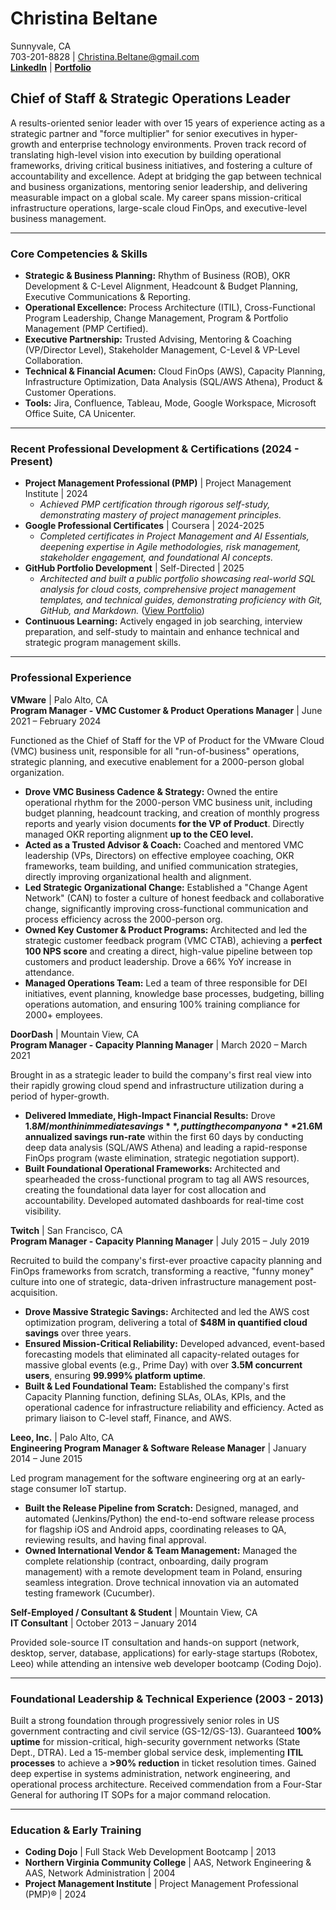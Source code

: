 # Christina Beltane  
Sunnyvale, CA  
703-201-8828 | Christina.Beltane@gmail.com   
[**LinkedIn**](https://www.linkedin.com/in/christinabeltane) | [**Portfolio**](https://github.com/pixieluv/Christina-Beltane-Portfolio)



## Chief of Staff & Strategic Operations Leader

A results-oriented senior leader with over 15 years of experience acting as a strategic partner and "force multiplier" for senior executives in hyper-growth and enterprise technology environments. Proven track record of translating high-level vision into execution by building operational frameworks, driving critical business initiatives, and fostering a culture of accountability and excellence. Adept at bridging the gap between technical and business organizations, mentoring senior leadership, and delivering measurable impact on a global scale. My career spans mission-critical infrastructure operations, large-scale cloud FinOps, and executive-level business management.

---

### **Core Competencies & Skills**

* **Strategic & Business Planning:** Rhythm of Business (ROB), OKR Development & C-Level Alignment, Headcount & Budget Planning, Executive Communications & Reporting.
* **Operational Excellence:** Process Architecture (ITIL), Cross-Functional Program Leadership, Change Management, Program & Portfolio Management (PMP Certified).
* **Executive Partnership:** Trusted Advising, Mentoring & Coaching (VP/Director Level), Stakeholder Management, C-Level & VP-Level Collaboration.
* **Technical & Financial Acumen:** Cloud FinOps (AWS), Capacity Planning, Infrastructure Optimization, Data Analysis (SQL/AWS Athena), Product & Customer Operations.
* **Tools:** Jira, Confluence, Tableau, Mode, Google Workspace, Microsoft Office Suite, CA Unicenter.

---

### **Recent Professional Development & Certifications (2024 - Present)**

* **Project Management Professional (PMP)** | Project Management Institute | 2024
    * *Achieved PMP certification through rigorous self-study, demonstrating mastery of project management principles.*
* **Google Professional Certificates** | Coursera | 2024-2025
    * *Completed certificates in Project Management and AI Essentials, deepening expertise in Agile methodologies, risk management, stakeholder engagement, and foundational AI concepts.*
* **GitHub Portfolio Development** | Self-Directed | 2025
    * *Architected and built a public portfolio showcasing real-world SQL analysis for cloud costs, comprehensive project management templates, and technical guides, demonstrating proficiency with Git, GitHub, and Markdown.* ([View Portfolio](https://github.com/pixieluv/Christina-Beltane-Portfolio))
* **Continuous Learning:** Actively engaged in job searching, interview preparation, and self-study to maintain and enhance technical and strategic program management skills.

---

### **Professional Experience**

**VMware** | Palo Alto, CA  
**Program Manager - VMC Customer & Product Operations Manager** | June 2021 – February 2024  
  
Functioned as the Chief of Staff for the VP of Product for the VMware Cloud (VMC) business unit, responsible for all "run-of-business" operations, strategic planning, and executive enablement for a 2000-person global organization.
* **Drove VMC Business Cadence & Strategy:** Owned the entire operational rhythm for the 2000-person VMC business unit, including budget planning, headcount tracking, and creation of monthly progress reports and yearly vision documents **for the VP of Product**. Directly managed OKR reporting alignment **up to the CEO level.**
* **Acted as a Trusted Advisor & Coach:** Coached and mentored VMC leadership (VPs, Directors) on effective employee coaching, OKR frameworks, team building, and unified communication strategies, directly improving organizational health and alignment.
* **Led Strategic Organizational Change:** Established a "Change Agent Network" (CAN) to foster a culture of honest feedback and collaborative change, significantly improving cross-functional communication and process efficiency across the 2000-person org.
* **Owned Key Customer & Product Programs:** Architected and led the strategic customer feedback program (VMC CTAB), achieving a **perfect 100 NPS score** and creating a direct, high-value pipeline between top customers and product leadership. Drove a 66% YoY increase in attendance.
* **Managed Operations Team:** Led a team of three responsible for DEI initiatives, event planning, knowledge base processes, budgeting, billing operations automation, and ensuring 100% training compliance for 2000+ employees.

**DoorDash** | Mountain View, CA  
**Program Manager - Capacity Planning Manager** | March 2020 – March 2021  
  
Brought in as a strategic leader to build the company's first real view into their rapidly growing cloud spend and infrastructure utilization during a period of hyper-growth.
* **Delivered Immediate, High-Impact Financial Results:** Drove **$1.8M/month in immediate savings**, putting the company on a **$21.6M annualized savings run-rate** within the first 60 days by conducting deep data analysis (SQL/AWS Athena) and leading a rapid-response FinOps program (waste elimination, strategic negotiation support).
* **Built Foundational Operational Frameworks:** Architected and spearheaded the cross-functional program to tag all AWS resources, creating the foundational data layer for cost allocation and accountability. Developed automated dashboards for real-time cost visibility.

**Twitch** | San Francisco, CA  
**Program Manager - Capacity Planning Manager** | July 2015 – July 2019  
  
Recruited to build the company's first-ever proactive capacity planning and FinOps frameworks from scratch, transforming a reactive, "funny money" culture into one of strategic, data-driven infrastructure management post-acquisition.
* **Drove Massive Strategic Savings:** Architected and led the AWS cost optimization program, delivering a total of **$48M in quantified cloud savings** over three years.
* **Ensured Mission-Critical Reliability:** Developed advanced, event-based forecasting models that eliminated all capacity-related outages for massive global events (e.g., Prime Day) with over **3.5M concurrent users**, ensuring **99.999% platform uptime**.
* **Built & Led Foundational Team:** Established the company's first Capacity Planning function, defining SLAs, OLAs, KPIs, and the operational cadence for infrastructure reliability and efficiency. Acted as primary liaison to C-level staff, Finance, and AWS.

**Leeo, Inc.** | Palo Alto, CA  
**Engineering Program Manager & Software Release Manager** | January 2014 – June 2015  
  
Led program management for the software engineering org at an early-stage consumer IoT startup.
* **Built the Release Pipeline from Scratch:** Designed, managed, and automated (Jenkins/Python) the end-to-end software release process for flagship iOS and Android apps, coordinating releases to QA, reviewing results, and having final approval.
* **Owned International Vendor & Team Management:** Managed the complete relationship (contract, onboarding, daily program management) with a remote development team in Poland, ensuring seamless integration. Drove technical innovation via an automated testing framework (Cucumber).

**Self-Employed / Consultant & Student** | Mountain View, CA  
**IT Consultant** | October 2013 – January 2014  
  
Provided sole-source IT consultation and hands-on support (network, desktop, server, database, applications) for early-stage startups (Robotex, Leeo) while attending an intensive web developer bootcamp (Coding Dojo).

---

### **Foundational Leadership & Technical Experience (2003 - 2013)**

Built a strong foundation through progressively senior roles in US government contracting and civil service (GS-12/GS-13). Guaranteed **100% uptime** for mission-critical, high-security government networks (State Dept., DTRA). Led a 15-member global service desk, implementing **ITIL processes** to achieve a **>90% reduction** in ticket resolution times. Gained deep expertise in systems administration, network engineering, and operational process architecture. Received commendation from a Four-Star General for authoring IT SOPs for a major command relocation.

---

### **Education & Early Training**

* **Coding Dojo** | Full Stack Web Development Bootcamp | 2013
* **Northern Virginia Community College** | AAS, Network Engineering & AAS, Network Administration | 2004
* **Project Management Institute** | Project Management Professional (PMP)® | 2024
